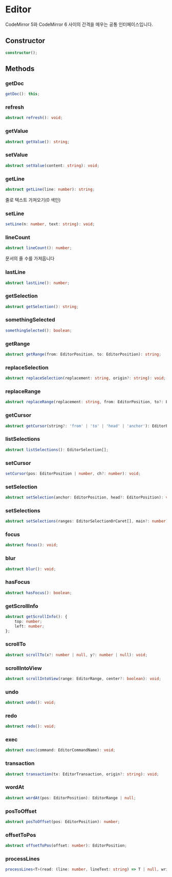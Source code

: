 # Editor

CodeMirror 5와 CodeMirror 6 사이의 간격을 메우는 공통 인터페이스입니다.

## Constructor

```ts
constructor();
```

## Methods

### getDoc

```ts
getDoc(): this;
```

### refresh

```ts
abstract refresh(): void;
```

### getValue

```ts
abstract getValue(): string;
```

### setValue

```ts
abstract setValue(content: string): void;
```

### getLine

```ts
abstract getLine(line: number): string;
```

줄로 텍스트 가져오기(0 색인)

### setLine

```ts
setLine(n: number, text: string): void;
```

### lineCount

```ts
abstract lineCount(): number;
```

문서의 줄 수를 가져옵니다

### lastLine

```ts
abstract lastLine(): number;
```

### getSelection

```ts
abstract getSelection(): string;
```

### somethingSelected

```ts
somethingSelected(): boolean;
```

### getRange

```ts
abstract getRange(from: EditorPosition, to: EditorPosition): string;
```

### replaceSelection

```ts
abstract replaceSelection(replacement: string, origin?: string): void;
```

### replaceRange

```ts
abstract replaceRange(replacement: string, from: EditorPosition, to?: EditorPosition, origin?: string): void;
```

### getCursor

```ts
abstract getCursor(string?: 'from' | 'to' | 'head' | 'anchor'): EditorPosition;
```

### listSelections

```ts
abstract listSelections(): EditorSelection[];
```

### setCursor

```ts
setCursor(pos: EditorPosition | number, ch?: number): void;
```

### setSelection

```ts
abstract setSelection(anchor: EditorPosition, head?: EditorPosition): void;
```

### setSelections

```ts
abstract setSelections(ranges: EditorSelectionOrCaret[], main?: number): void;
```

### focus

```ts
abstract focus(): void;
```

### blur

```ts
abstract blur(): void;
```

### hasFocus

```ts
abstract hasFocus(): boolean;
```

### getScrollInfo

```ts
abstract getScrollInfo(): {
    top: number;
    left: number;
};
```

### scrollTo

```ts
abstract scrollTo(x?: number | null, y?: number | null): void;
```

### scrollIntoView

```ts
abstract scrollIntoView(range: EditorRange, center?: boolean): void;
```

### undo

```ts
abstract undo(): void;
```

### redo

```ts
abstract redo(): void;
```

### exec

```ts
abstract exec(command: EditorCommandName): void;
```

### transaction

```ts
abstract transaction(tx: EditorTransaction, origin?: string): void;
```

### wordAt

```ts
abstract wordAt(pos: EditorPosition): EditorRange | null;
```

### posToOffset

```ts
abstract posToOffset(pos: EditorPosition): number;
```

### offsetToPos

```ts
abstract offsetToPos(offset: number): EditorPosition;
```

### processLines

```ts
processLines<T>(read: (line: number, lineText: string) => T | null, write: (line: number, lineText: string, value: T | null) => EditorChange | void, ignoreEmpty?: boolean): void;
```
